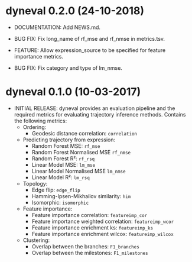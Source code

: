 # dyneval 0.2.0 (24-10-2018)

* DOCUMENTATION: Add NEWS.md.

* BUG FIX: Fix long_name of rf_mse and rf_nmse in metrics.tsv.

* FEATURE: Allow expression_source to be specified for feature importance metrics.

* BUG FIX: Fix category and type of lm_nmse.

# dyneval 0.1.0 (10-03-2017)

* INITIAL RELEASE: dyneval provides an evaluation pipeline and the required metrics for evaluating trajectory inference methods.
  Contains the following metrics:
   - Ordering:
     * Geodesic distance correlation: `correlation`
   - Predicting trajectory from expression:
     * Random Forest MSE: `rf_mse`
     * Random Forest Normalised MSE `rf_nmse`
     * Random Forest R²: `rf_rsq`
     * Linear Model MSE: `lm_mse`
     * Linear Model Normalised MSE `lm_nmse`
     * Linear Model R²: `lm_rsq`
   - Topology:
     * Edge flip: `edge_flip`
     * Hamming-Ipsen-Mikhailov similarity: `him`
     * Isomorphic: `isomorphic`
   - Feature importance:
     * Feature importance correlation: `featureimp_cor`
     * Feature importance weighted correlation: `featureimp_wcor`
     * Feature importance enrichment ks: `featureimp_ks`
     * Feature importance enrichment wilcox: `featureimp_wilcox`
   - Clustering:
     * Overlap between the branches: `F1_branches`
     * Overlap between the milestones: `F1_milestones`
